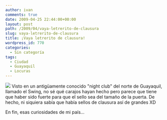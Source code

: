 ```yaml
---
author: ivan
comments: true
date: 2009-04-25 22:44:00+00:00
layout: post
path: /2009/04/vaya-letrerito-de-clausura
slug: vaya-letrerito-de-clausura
title: ¡Vaya letrerito de clausura!
wordpress_id: 770
categories:
  - Sin categoría
tags:
  - Ciudad
  - Guayaquil
  - Locuras
---
```


[![](http://ivan.campananaranjo.com/wp-content/uploads/2009/04/Imagen035.jpg)](http://4.bp.blogspot.com/_T2UWuNJg3dQ/SfNMlE0ijjI/AAAAAAAABd8/maGkwchproc/s1600-h/Imagen035.jpg)
Visto en un antigüamente conocido "night club" del norte de Guayaquil, llamado el Swing, no sé qué carajos hayan hecho pero parece que tiene que haber sido fuerte para que el sello sea del tamaño de la puerta. De hecho, ni siquiera sabía que había sellos de clausura así de grandes XD

En fin, esas curiosidades de mi país...
